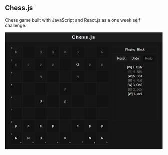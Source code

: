 ## Chess.js

Chess game built with JavaScript and React.js as a one week self challenge.

![alt text](https://raw.githubusercontent.com/Tpessia/chess-js/master/screen_capture.jpg)
